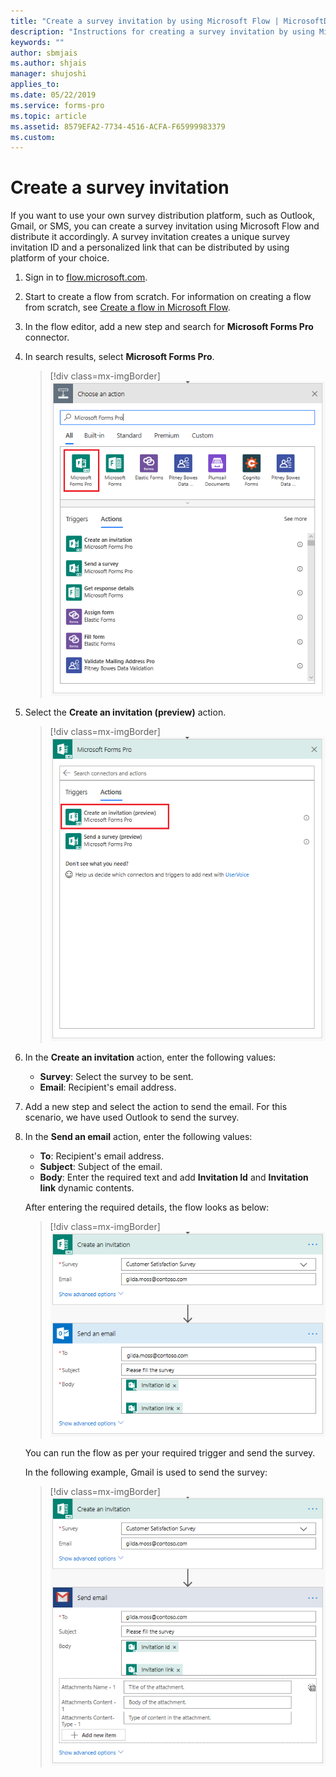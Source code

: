 ```yaml
---
title: "Create a survey invitation by using Microsoft Flow | MicrosoftDocs"
description: "Instructions for creating a survey invitation by using Microsoft Flow"
keywords: ""
author: sbmjais
ms.author: shjais
manager: shujoshi
applies_to: 
ms.date: 05/22/2019
ms.service: forms-pro
ms.topic: article
ms.assetid: 8579EFA2-7734-4516-ACFA-F65999983379
ms.custom: 
---
```


# Create a survey invitation

If you want to use your own survey distribution platform, such as Outlook, Gmail, or SMS, you can create a survey invitation using Microsoft Flow and distribute it accordingly. A survey invitation creates a unique survey invitation ID and a personalized link that can be distributed by using platform of your choice.

1. Sign in to [flow.microsoft.com](https://flow.microsoft.com).

2. Start to create a flow from scratch. For information on creating a flow from scratch, see [Create a flow in Microsoft Flow](https://docs.microsoft.com/en-us/flow/get-started-logic-flow).

3. In the flow editor, add a new step and search for **Microsoft Forms Pro** connector.

4. In search results, select **Microsoft Forms Pro**.

    > [!div class=mx-imgBorder]
    > ![Select Microsoft Forms Pro connector](media/search-connector.png "Select Microsoft Forms Pro connector")  

5. Select the **Create an invitation (preview)** action.

    > [!div class=mx-imgBorder]
    > ![Select Create an invitation (preview) action](media/select-flow-action.png "Select Create an invitation (preview) action")  

6. In the **Create an invitation** action, enter the following values:

    - **Survey**: Select the survey to be sent.
    - **Email**: Recipient's email address.

7. Add a new step and select the action to send the email. For this scenario, we have used Outlook to send the survey.

8. In the **Send an email** action, enter the following values: 
    - **To**: Recipient's email address.
    - **Subject**: Subject of the email.
    - **Body**: Enter the required text and add **Invitation Id** and **Invitation link** dynamic contents.

    After entering the required details, the flow looks as below:

    > [!div class=mx-imgBorder]
    > ![Survey invitation flow](media/survey-invite-flow.png "Survey invitation flow")

    You can run the flow as per your required trigger and send the survey.

    In the following example, Gmail is used to send the survey:

    > [!div class=mx-imgBorder]
    > ![Survey invitation flow using Gmail](media/survey-invite-flow-gmail.png "Survey invitation flow using Gmail")



